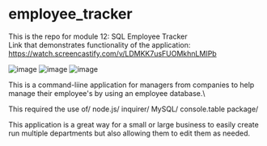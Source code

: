 # employee_tracker
This is the repo for module 12: SQL Employee Tracker\
Link that demonstrates functionality of the application:\
https://watch.screencastify.com/v/LDMKK7usFUOMkhnLMIPb

![image](https://user-images.githubusercontent.com/90879288/151724977-55a5319e-d861-48da-b20a-a43841e32141.png)
![image](https://user-images.githubusercontent.com/90879288/151725032-9ace9c81-64e0-4caa-86eb-c26b8b7a3082.png)
![image](https://user-images.githubusercontent.com/90879288/151725045-fdc09d3d-316a-4076-b1ef-21f068c65868.png)

This is a command-liine application for managers from companies to help manage their employee's by using an employee database.\

This required the use of/
node.js/
inquirer/
MySQL/
console.table package/

This application is a great way for a small or large business to easily create run multiple departments but also allowing them to edit them as needed.
